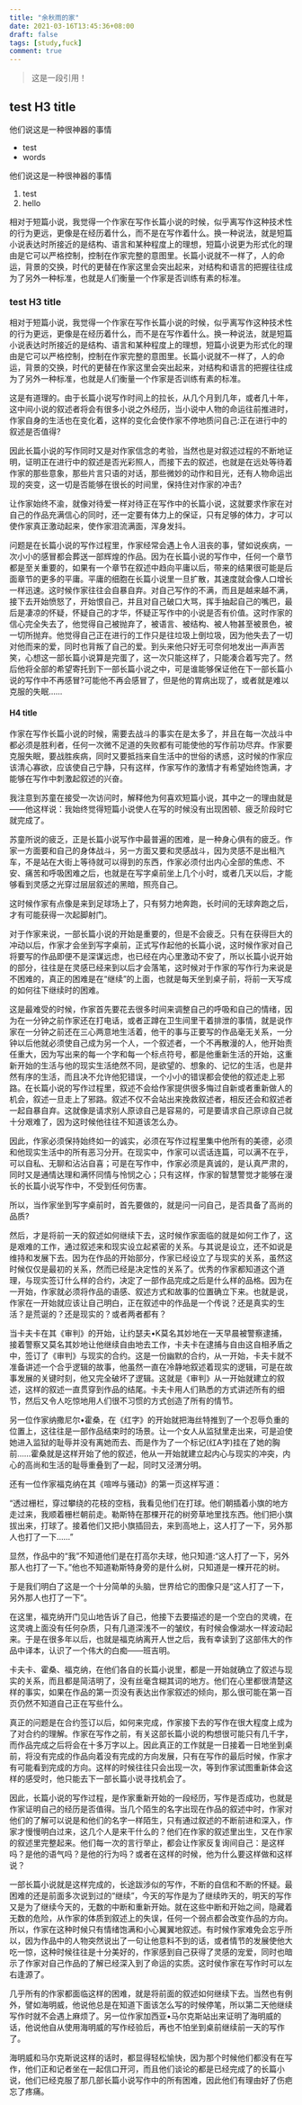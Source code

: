 ```yaml
---
title: "余秋雨的家"
date: 2021-03-16T13:45:36+08:00
draft: false
tags: [study,fuck]
comment: true
---
```


>这是一段引用！

## test H3 title

他们说这是一种很神器的事情
+ test
+ words

他们说这是一种很神器的事情
1. test
2. hello

相对于短篇小说，我觉得一个作家在写作长篇小说的时候，似乎离写作这种技术性的行为更远，更像是在经历着什么，而不是在写作着什么。换一种说法，就是短篇小说表达时所接近的是结构、语言和某种程度上的理想，短篇小说更为形式化的理由是它可以严格控制，控制在作家完整的意图里。长篇小说就不一样了，人的命运，背景的交换，时代的更替在作家这里会突出起来，对结构和语言的把握往往成为了另外一种标准，也就是人们衡量一个作家是否训练有素的标准。

### test H3 title

相对于短篇小说，我觉得一个作家在写作长篇小说的时候，似乎离写作这种技术性的行为更远，更像是在经历着什么，而不是在写作着什么。换一种说法，就是短篇小说表达时所接近的是结构、语言和某种程度上的理想，短篇小说更为形式化的理由是它可以严格控制，控制在作家完整的意图里。长篇小说就不一样了，人的命运，背景的交换，时代的更替在作家这里会突出起来，对结构和语言的把握往往成为了另外一种标准，也就是人们衡量一个作家是否训练有素的标准。

这是有道理的。由于长篇小说写作时间上的拉长，从几个月到几年，或者几十年，这中间小说的叙述者将会有很多小说之外经历，当小说中人物的命运往前推进时，作家自身的生活也在变化着，这样的变化会使作家不停地质问自己:正在进行中的叙述是否值得?

因此长篇小说的写作同时又是对作家信念的考验，当然也是对叙述过程的不断地证明，证明正在进行中的叙述是否光彩照人，而接下去的叙述，也就是在远处等待着作家的那些意象，那些片言只语的对话，那些微妙的动作和目光，还有人物命运出现的突变，这一切是否能够在很长的时间里，保持住对作家的冲击?

让作家始终不渝，就像对待爱一样对待正在写作中的长篇小说，这就要求作家在对自己的作品充满信心的同时，还一定要有体力上的保证，只有足够的体力，才可以使作家真正激动起来，使作家泪流满面，浑身发抖。

问题是在长篇小说的写作过程里，作家经常会遇上令人沮丧的事，譬如说疾病，一次小小的感冒都会葬送一部辉煌的作品。因为在长篇小说的写作中，任何一个章节都是至关重要的，如果有一个章节在叙述中趋向平庸以后，带来的结果很可能是后面章节的更多的平庸。平庸的细胞在长篇小说里一旦扩散，其速度就会像人口增长一样迅速。这时候作家往往会自暴自弃。对自己写作的不满，而且是越来越不满，接下去开始愤怒了，开始恨自己，并且对自己破口大骂，挥手抽起自己的嘴巴，最后是凄凉的怀疑，怀疑自己的才华，怀疑正写作中的小说是否有价值。这时作家的信心完全失去了，他觉得自己被抛弃了，被语言、被结构、被人物甚至被景色，被一切所抛弃。他觉得自己正在进行的工作只是往垃圾上倒垃圾，因为他失去了一切对他而来的爱，同时也背叛了自己的爱。到头来他只好无可奈何地发出一声声苦笑，心想这一部长篇小说算是完蛋了，这一次只能这样了，只能凑合着写完了。然后他将全部的希望寄托到下一部长篇小说之中，可是谁能够保证他在下一部长篇小说的写作中不再感冒?可能他不再会感冒了，但是他的胃病出现了，或者就是难以克服的失眠……

#### H4 title

作家在写作长篇小说的时候，需要去战斗的事实在是太多了，并且在每一次战斗中都必须是胜利者，任何一次微不足道的失败都有可能使他的写作前功尽弃。作家要克服失眠，要战胜疾病，同时又要抵挡来自生活中的世俗的诱惑，这时候的作家应该清心寡欲，应该使自己宁静，只有这样，作家写作的激情才有希望始终饱满，才能够在写作中刺激起叙述的兴奋。

我注意到苏童在接受一次访问时，解释他为何喜欢短篇小说，其中之一的理由就是——他这样说：我始终觉得短篇小说使人在写的时候没有出现困顿、疲乏阶段时它就完成了。

苏童所说的疲乏，正是长篇小说写作中最普遍的困难，是一种身心俱有的疲乏。作家一方面要和自己的身体战斗，另一方面又要和灵感战斗，因为灵感不是出租汽车，不是站在大街上等待就可以得到的东西，作家必须付出内心全部的焦虑、不安、痛苦和呼吸困难之后，也就是在写字桌前坐上几个小时，或者几天以后，才能够看到灵感之光穿过层层叙述的黑暗，照亮自己。

这时候作家有点像是来到足球场上了，只有努力地奔跑，长时间的无球奔跑之后，才有可能获得一次起脚射门。

对于作家来说，一部长篇小说的开始是重要的，但是不会疲乏。只有在获得巨大的冲动以后，作家才会坐到写字桌前，正式写作起他的长篇小说，这时候作家对自己将要写的作品即便不是深谋远虑，也已经在内心里激动不安了，所以长篇小说开始的部分，往往是在灵感已经来到以后才会落笔，这时候对于作家的写作行为来说是不困难的，真正的困难是在“继续”的上面，也就是每天坐到桌子前，将前一天写成的如何往下继续时的困难。

这是最难受的时候，作家首先要花去很多时间来调整自己的呼吸和自己的情绪，因为在一分钟之前作家还在打电话，或者正蹲在卫生间里干着排泄的事情，就是说作家在一分钟之前还在三心两意地生活着，他干的事与正要写的作品毫无关系，一分钟以后他就必须使自己成为另一个人，一个叙述者，一个不再散漫的人，他开始责任重大，因为写出来的每一个字和每一个标点符号，都是他重新生活的开始，这重新开始的生活与他的现实生活绝然不同，是欲望的、想象的、记忆的生活，也是井然有序的生活，而且决不允许他犯错误，一个小小的错误都会使他的叙述走上邪路。在长篇小说的写作过程里，叙述不会给作家提供很多悔过自新或者重新做人的机会，叙述一旦走上了邪路。叙述不仅不会站出来挽救叙述者，相反还会和叙述者一起自暴自弃。这就像是请求别人原谅自己是容易的，可是要请求自己原谅自己就十分艰难了，因为这时候他往往不知道该怎么办。

因此，作家必须保持始终如一的诚实，必须在写作过程里集中他所有的美德，必须和他现实生活中的所有恶习分开。在现实中，作家可以谎话连篇，可以满不在乎，可以自私、无聊和沾沾自喜；可是在写作中，作家必须是真诚的，是认真严肃的，同时又是通情达理和满怀同情与怜悯之心；只有这样，作家的智慧警觉才能够在漫长的长篇小说写作中，不受到任何伤害。

所以，当作家坐到写字桌前时，首先要做的，就是问一问自己，是否具备了高尚的品质?

然后，才是将前一天的叙述如何继续下去，这时候作家面临的就是如何工作了，这是艰难的工作，通过叙述来和现实设立起紧密的关系。与其说是设立，还不如说是维持和发展下去。因为在作品的开始部分，作家已经设立了与现实的关系，虽然这时候仅仅是最初的关系，然而已经是决定性的关系了。优秀的作家都知道这个道理，与现实签订什么样的合约，决定了一部作品完成之后是什么样的品格。因为在一开始，作家就必须将作品的语感、叙述方式和故事的位置确立下来。也就是说，作家在一开始就应该让自己明白，正在叙述中的作品是一个传说？还是真实的生活？是荒诞的？还是现实的？或者两者都有？

当卡夫卡在其《审判》的开始，让约瑟夫•K莫名其妙地在一天早晨被警察逮捕，接着警察又莫名其妙地让他继续自由地去工作，卡夫卡在逮捕与自由这自相矛盾之中，签订了《审判》与现实的合约。这是一份幽默的合约，从一开始，卡夫卡就不准备讲述一个合乎逻辑的故事，他虽然一直在冷静地叙述着现实的逻辑，可是在故事发展的关键时刻，他又完全破坏了逻辑。这就是《审判》从一开始就建立的叙述，这样的叙述一直贯穿到作品的结尾。卡夫卡用人们熟悉的方式讲述所有的细节，然后又令人吃惊地用人们很不习惯的方式创造了所有的情节。

另一位作家纳撒尼尔•霍桑，在《红字》的开始就把海丝特推到了一个忍辱负重的位置上，这往往是一部作品结束时的场景。让一个女人从监狱里走出来，可是迫使她进入监狱的耻辱并没有离她而去、而是作为了一个标记(红A字)挂在了她的胸前……霍桑就是这样开始了他的叙述，他从一开始就建立起内心与现实的冲突，内心的高尚和生活的耻辱重叠到了一起，同时又泾渭分明。

还有一位作家福克纳在其《喧哗与骚动》的第一页这样写道：

“透过栅栏，穿过攀绕的花枝的空档，我看见他们在打球。他们朝插着小旗的地方走过来，我顺着栅栏朝前走。勒斯特在那棵开花的树旁草地里找东西。他们把小旗拔出来，打球了。接着他们又把小旗插回去，来到高地上，这人打了一下，另外那人也打了一下……”

显然，作品中的“我”不知道他们是在打高尔夫球，他只知道:“这人打了一下，另外那人也打了一下。”他也不知道勒斯特身旁的是什么树，只知道是一棵开花的树。

于是我们明白了这是一个十分简单的头脑，世界给它的图像只是“这人打了一下，另外那人也打了一下”。

在这里，福克纳开门见山地告诉了自己，他接下去要描述的是一个空白的灵魂，在这灵魂上面没有任何杂质，只有几道深浅不一的皱纹，有时候会像湖水一样波动起来。于是在很多年以后，也就是福克纳离开人世之后，我有幸读到了这部伟大的作品中译本，认识了一个伟大的白痴——班吉明。

卡夫卡、霍桑、福克纳，在他们各自的长篇小说里，都是一开始就确立了叙述与现实的关系，而且都是简洁明了，没有丝毫含糊其词的地方。他们在心里都很清楚这样的事实，如果在作品的第一页没有表达出作家叙述的倾向，那么很可能在第一百页仍然不知道自己正在写些什么。

真正的问题是在合约签订以后，如何来完成，作家接下去的写作在很大程度上成为了对合约的理解。作家在写作之前，有关这部长篇小说的构想很可能只有几千字，而作品完成之后将会在十多万字以上。因此真正的工作就是一日接着一日地坐到桌前，将没有完成的作品向着没有完成的方向发展，只有在写作的最后时候，作家才有可能看到完成的方向。这样的时候往往只会出现一次，等到作家试图重新体会这样的感受时，他只能去下一部长篇小说寻找机会了。

因此，长篇小说的写作过程，是作家重新开始的一段经历，写作是否成功，也就是作家证明自己的经历是否值得。当几个陌生的名字出现在作品的叙述中时，作家对他们的了解可以说是和他们的名字一样陌生，只有通过叙述的不断前进和深入，作家才慢慢明白过来，这几个人是来干什么的？他们在作家的叙述里出生，又在作家的叙述里完整起来。他们每一次的言行举止，都会让作家反复询间自己：是这样吗？是他的语气吗？是他的行为吗？或者在这样的时候，他为什么要这样做和这样说？

一部长篇小说就是这样完成的，长途跋涉似的写作，不断的自信和不断的怀疑。最困难的还是前面多次说到过的“继续”，今天的写作是为了继续昨天的，明天的写作又是为了继续今天的，无数的中断和重新开始。就在这些中断和开始之间，隐藏着无数的危险，从作家的体质到叙述上的失误，任何一个弱点都会改变作品的方向。所以，作家在这种时候只有情绪饱满和小心翼翼地叙述。有时候作家难免会忘乎所以，因为作品中的人物突然说出了一句让他意料不到的话，或者情节的发展使他大吃一惊，这种时候往往是十分美好的，作家感到自己获得了灵感的宠爱，同时也暗示了作家对自己作品的了解已经深入到了命运的实质。这时侯作家在写作时可以左右逢源了。

几乎所有的作家都面临这样的困难，就是将前面的叙述如何继续下去。当然也有例外，譬如海明威，他说他总是在知道下面该怎么写的时候停笔，所以第二天他继续写作时就不会遇上麻烦了。另一位作家加西亚•马尔克斯站出来证明了海明威的话，他说他自从使用海明威的写作经验后，再也不怕坐到桌前继续前一天的写作了。

海明威和马尔克斯说这样的话时，都显得轻松愉快，因为那个时候他们都没有在写作，他们正和记者坐在一起信口开河，而且他们谈论的都是已经完成了的长篇小说，他们已经克服了那几部长篇小说写作中的所有困难，因此他们有理由好了伤疤忘了疼痛。